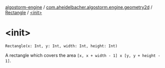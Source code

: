 [algostorm-engine](../../index.md) / [com.aheidelbacher.algostorm.engine.geometry2d](../index.md) / [Rectangle](index.md) / [&lt;init&gt;](.)

# &lt;init&gt;

`Rectangle(x: Int, y: Int, width: Int, height: Int)`

A rectangle which covers the area `[x, x + width - 1] x [y, y + height - 1]`.

